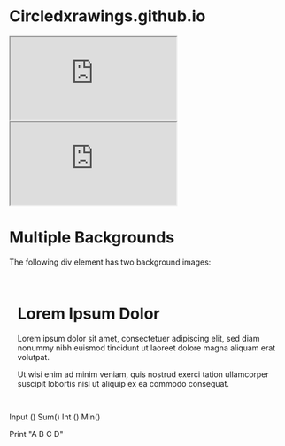 # Circledxrawings.github.io

<iframe src="https://editor.p5js.org/rubenbravolugo/embed/4Tiom-EWs"></iframe>

<iframe src="https://editor.p5js.org/rubenbravolugo/embed/nOFV8tKJV"></iframe>



 <!DOCTYPE html>
<html>
<head>
<style> 
#example1 {
  background-image: url(img_flwr.gif), url(paper.gif);
  background-position: right bottom, left top;
  background-repeat: no-repeat, repeat;
  padding: 15px;
}
</style>
</head>
<body>

<h1>Multiple Backgrounds</h1>
<p>The following div element has two background images:</p>

<div id="example1">
  <h1>Lorem Ipsum Dolor</h1>
  <p>Lorem ipsum dolor sit amet, consectetuer adipiscing elit, sed diam nonummy nibh euismod tincidunt ut laoreet dolore magna aliquam erat volutpat.</p>
  <p>Ut wisi enim ad minim veniam, quis nostrud exerci tation ullamcorper suscipit lobortis nisl ut aliquip ex ea commodo consequat.</p>
</div>

</body>
</html>





Input ()   Sum()
Int ()     Min()



Print "A B C D"